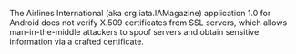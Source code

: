 The Airlines International (aka org.iata.IAMagazine) application 1.0 for Android does not verify X.509 certificates from SSL servers, which allows man-in-the-middle attackers to spoof servers and obtain sensitive information via a crafted certificate.
